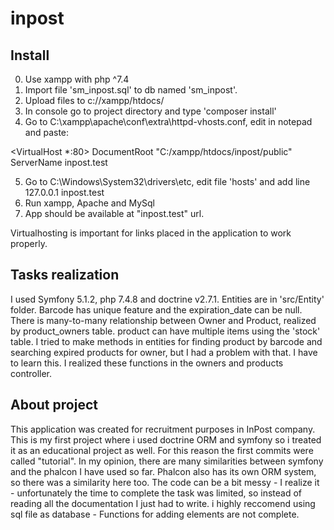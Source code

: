 # inpost

## Install
0. Use xampp with php ^7.4
1. Import file 'sm_inpost.sql' to db named 'sm_inpost'.
2. Upload files to c://xampp/htdocs/
3. In console go to project directory and type 'composer install'
4. Go to C:\xampp\apache\conf\extra\httpd-vhosts.conf, edit in notepad and paste: 

<VirtualHost *:80> 
DocumentRoot "C:/xampp/htdocs/inpost/public" 
ServerName inpost.test 
</VirtualHost>

5. Go to C:\Windows\System32\drivers\etc, edit file 'hosts' and add line 
  127.0.0.1       inpost.test
6. Run xampp, Apache and MySql
7. App should be available at "inpost.test" url.

Virtualhosting is important for links placed in the application to work properly.

## Tasks realization
I used Symfony 5.1.2, php 7.4.8 and doctrine v2.7.1.
Entities are in 'src/Entity' folder. Barcode has unique feature and the expiration_date can be null.
There is many-to-many relationship between Owner and Product, realized by product_owners table. 
product can have multiple items using the 'stock' table.
I tried to make methods in entities for finding product by barcode and searching expired products for owner, but I had a problem with that. I have to learn this. I realized these functions in the owners and products controller.

## About project
This application was created for recruitment purposes in InPost company. 
This is my first project where i used doctrine ORM and symfony so i treated it as an educational project as well. For this reason the first commits were called "tutorial".
In my opinion, there are many similarities between symfony and the phalcon I have used so far. Phalcon also has its own ORM system, so there was a similarity here too.
The code can be a bit messy - I realize it - unfortunately the time to complete the task was limited, so instead of reading all the documentation I just had to write.
i highly reccomend using sql file as database - Functions for adding elements are not complete.
